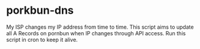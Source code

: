 # porkbun-dns
My ISP changes my IP address from time to time. This script aims to update all A Records on pornbun when IP changes through API access.
Run this script in cron to keep it alive.
